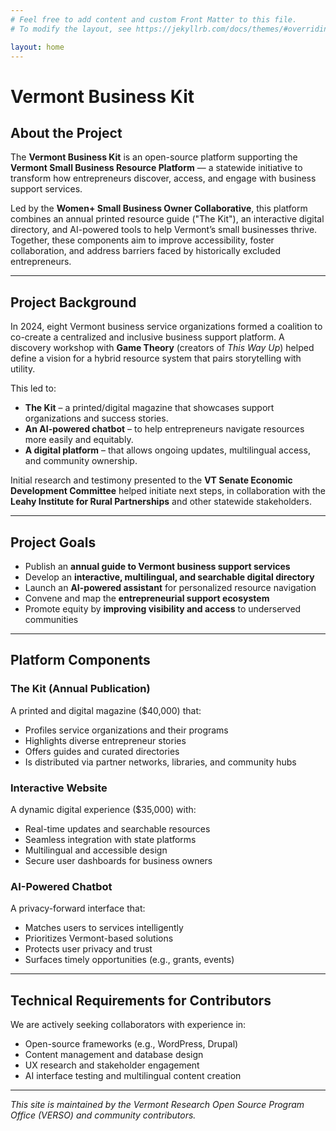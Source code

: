 ```yaml
---
# Feel free to add content and custom Front Matter to this file.
# To modify the layout, see https://jekyllrb.com/docs/themes/#overriding-theme-defaults

layout: home
---
```

# Vermont Business Kit

## About the Project

The **Vermont Business Kit** is an open-source platform supporting the **Vermont Small Business Resource Platform** — a statewide initiative to transform how entrepreneurs discover, access, and engage with business support services.

Led by the **Women+ Small Business Owner Collaborative**, this platform combines an annual printed resource guide ("The Kit"), an interactive digital directory, and AI-powered tools to help Vermont’s small businesses thrive. Together, these components aim to improve accessibility, foster collaboration, and address barriers faced by historically excluded entrepreneurs.

---

## Project Background

In 2024, eight Vermont business service organizations formed a coalition to co-create a centralized and inclusive business support platform. A discovery workshop with **Game Theory** (creators of *This Way Up*) helped define a vision for a hybrid resource system that pairs storytelling with utility. 

This led to:
- **The Kit** – a printed/digital magazine that showcases support organizations and success stories.
- **An AI-powered chatbot** – to help entrepreneurs navigate resources more easily and equitably.
- **A digital platform** – that allows ongoing updates, multilingual access, and community ownership.

Initial research and testimony presented to the **VT Senate Economic Development Committee** helped initiate next steps, in collaboration with the **Leahy Institute for Rural Partnerships** and other statewide stakeholders.

---

## Project Goals

- Publish an **annual guide to Vermont business support services**
- Develop an **interactive, multilingual, and searchable digital directory**
- Launch an **AI-powered assistant** for personalized resource navigation
- Convene and map the **entrepreneurial support ecosystem**
- Promote equity by **improving visibility and access** to underserved communities

---

## Platform Components

### The Kit (Annual Publication)
A printed and digital magazine ($40,000) that:
- Profiles service organizations and their programs
- Highlights diverse entrepreneur stories
- Offers guides and curated directories
- Is distributed via partner networks, libraries, and community hubs

### Interactive Website
A dynamic digital experience ($35,000) with:
- Real-time updates and searchable resources
- Seamless integration with state platforms
- Multilingual and accessible design
- Secure user dashboards for business owners

### AI-Powered Chatbot
A privacy-forward interface that:
- Matches users to services intelligently
- Prioritizes Vermont-based solutions
- Protects user privacy and trust
- Surfaces timely opportunities (e.g., grants, events)

---

## Technical Requirements for Contributors

We are actively seeking collaborators with experience in:
- Open-source frameworks (e.g., WordPress, Drupal)
- Content management and database design
- UX research and stakeholder engagement
- AI interface testing and multilingual content creation

---

*This site is maintained by the Vermont Research Open Source Program Office (VERSO) and community contributors.*
